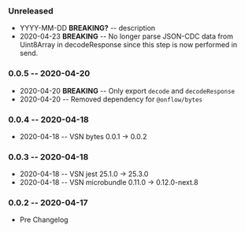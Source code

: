 ### Unreleased

- YYYY-MM-DD **BREAKING?** -- description
- 2020-04-23 **BREAKING** -- No longer parse JSON-CDC data from Uint8Array in decodeResponse since this step is now performed in send.

### 0.0.5 -- 2020-04-20

- 2020-04-20 **BREAKING** -- Only export `decode` and `decodeResponse`
- 2020-04-20 -- Removed dependency for `@onflow/bytes`

### 0.0.4 -- 2020-04-18

- 2020-04-18 -- VSN bytes 0.0.1 -> 0.0.2

### 0.0.3 -- 2020-04-18

- 2020-04-18 -- VSN jest 25.1.0 -> 25.3.0
- 2020-04-18 -- VSN microbundle 0.11.0 -> 0.12.0-next.8

### 0.0.2 -- 2020-04-17

- Pre Changelog
